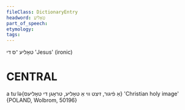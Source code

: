 ```yaml
---
fileClass: DictionaryEntry
headword: טאָליע
part_of_speech: 
etymology: 
tags: 
---
```

טאָליע
־ס
די
'Jesus' (ironic)

CENTRAL
========

a tuˑlə{אַ פֿיגור, זיצט ווי אַ טאָליע, טראָגן די טאָליעס} 'Christian holy image' {POLAND, Wolbrom, 50196}
